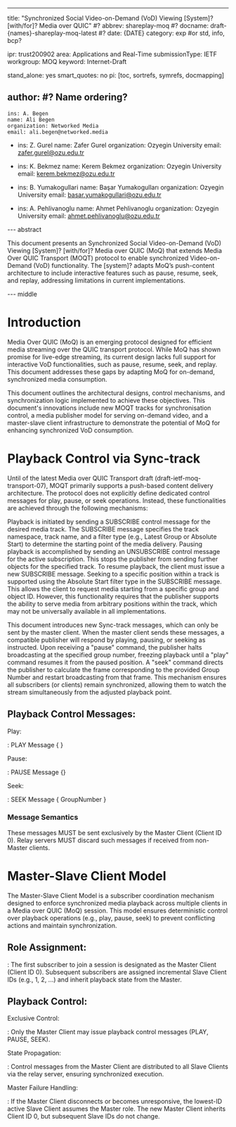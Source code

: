 ---
title: "Synchronized Social Video-on-Demand (VoD) Viewing [System]? [with/for]? Media over QUIC" #?
abbrev: shareplay-moq #?
docname: draft-{names}-shareplay-moq-latest #?
date: {DATE}
category: exp #or std, info, bcp?

ipr: trust200902
area: Applications and Real-Time
submissionType: IETF
workgroup: MOQ
keyword: Internet-Draft

stand_alone: yes
smart_quotes: no
pi: [toc, sortrefs, symrefs, docmapping]

author:
  #? Name ordering?
  -
    ins: A. Begen
    name: Ali Begen
    organization: Networked Media
    email: ali.begen@networked.media

  -
    ins: Z. Gurel
    name: Zafer Gurel
    organization: Ozyegin University
    email: zafer.gurel@ozu.edu.tr

  -
    ins: K. Bekmez
    name: Kerem Bekmez
    organization: Ozyegin University
    email: kerem.bekmez@ozu.edu.tr

  -
    ins: B. Yumakogullari
    name: Başar Yumakogulları
    organization: Ozyegin University
    email: basar.yumakogullari@ozu.edu.tr

  -
    ins: A. Pehlivanoglu
    name: Ahmet Pehlivanoglu
    organization: Ozyegin University
    email: ahmet.pehlivanoglu@ozu.edu.tr
  
--- abstract

This document presents an Synchronized Social Video-on-Demand (VoD) Viewing [System]? [with/for]? Media over QUIC (MoQ) that extends Media Over QUIC Transport (MOQT) protocol to enable synchronized Video-on-Demand (VoD) functionality. The [system]? adapts MoQ’s push-content architecture to include interactive features such as pause, resume, seek, and replay, addressing limitations in current implementations.

--- middle

# Introduction

Media Over QUIC (MoQ) is an emerging protocol designed for efficient media streaming over the QUIC transport protocol. While MoQ has shown promise for live-edge streaming, its current design lacks full support for interactive VoD functionalities, such as pause, resume, seek, and replay. This document addresses these gaps by adapting MoQ for on-demand, synchronized media consumption.

This document outlines the architectural designs, control mechanisms, and synchronization logic implemented to achieve these objectives. This document's innovations include new MOQT tracks for synchronisation control, a media publisher model for serving on-demand video, and a master-slave client infrastructure to demonstrate the potential of MoQ for enhancing synchronized VoD consumption.

# Playback Control via Sync-track
Until of the latest Media over QUIC Transport draft (draft-ietf-moq-transport-07), MOQT primarily supports a push-based content delivery architecture. The protocol does not explicitly define dedicated control messages for play, pause, or seek operations. Instead, these functionalities are achieved through the following mechanisms:


Playback is initiated by sending a SUBSCRIBE control message for the desired media track. The SUBSCRIBE message specifies the track namespace, track name, and a filter type (e.g., Latest Group or Absolute Start) to determine the starting point of the media delivery. Pausing playback is accomplished by sending an UNSUBSCRIBE control message for the active subscription. This stops the publisher from sending further objects for the specified track. To resume playback, the client must issue a new SUBSCRIBE message.
Seeking to a specific position within a track is supported using the Absolute Start filter type in the SUBSCRIBE message. This allows the client to request media starting from a specific group and object ID. However, this functionality requires that the publisher supports the ability to serve media from arbitrary positions within the track, which may not be universally available in all implementations.

This document introduces new Sync-track messages, which can only be sent by the master client. When the master client sends these messages, a compatible publisher will respond by playing, pausing, or seeking as instructed. Upon receiving a "pause" command, the publisher halts broadcasting at the specified group number, freezing playback until a "play" command resumes it from the paused position. A "seek" command directs the publisher to calculate the frame corresponding to the provided Group Number and restart broadcasting from that frame. This mechanism ensures all subscribers (or clients) remain synchronized, allowing them to watch the stream simultaneously from the adjusted playback point.

## Playback Control Messages:

Play:

: PLAY Message { }

Pause:

: PAUSE Message {}

Seek:

: SEEK Message {
  GroupNumber } 

### Message Semantics
These messages MUST be sent exclusively by the Master Client (Client ID 0).
Relay servers MUST discard such messages if received from non-Master clients.


# Master-Slave Client Model

The Master-Slave Client Model is a subscriber coordination mechanism designed to enforce synchronized media playback across multiple clients in a Media over QUIC (MoQ) session. This model ensures deterministic control over playback operations (e.g., play, pause, seek) to prevent conflicting actions and maintain synchronization.

## Role Assignment:

: The first subscriber to join a session is designated as the Master Client (Client ID 0). Subsequent subscribers are assigned incremental Slave Client IDs (e.g., 1, 2, ...) and inherit playback state from the Master.

## Playback Control:

Exclusive Control:

: Only the Master Client may issue playback control messages (PLAY, PAUSE, SEEK).

State Propagation:

: Control messages from the Master Client are distributed to all Slave Clients via the relay server, ensuring synchronized execution.

Master Failure Handling:

: If the Master Client disconnects or becomes unresponsive, the lowest-ID active Slave Client assumes the Master role. The new Master Client inherits Client ID 0, but subsequent Slave IDs do not change.


